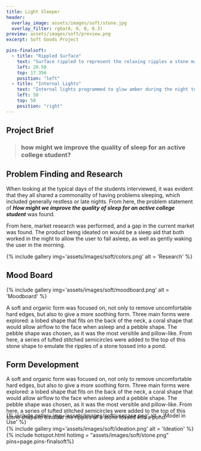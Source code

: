 ```yaml
---
title: Light Sleeper
header:
  overlay_image: assets/images/soft/stone.jpg
  overlay_filter: rgba(0, 0, 0, 0.3)
preview: assets/images/soft/preview.png
excerpt: Soft Goods Project

pins-finalsoft:
  - title: "Rippled Surface"
    text: "Surface rippled to represent the relaxing ripples a stone makes as it falls into a pond."
    left: 29.50
    top: 17.356
    position: "left"
  - title: "Internal Lights"
    text: "Internal lights programmed to glow amber during the night to promote relaxation and bright blue during the day to jumpstart the user's circadian rhythm."
    left: 50
    top: 50
    position: "right"
---
```



<section id="brief" class="row" markdown="block">
<div class="col-md-12" markdown="block">

## Project Brief

>### how might we improve the quality of sleep for an active college student?


</div>
</section>

<section id="research" class="row margin-topbottom-null" markdown="block">
<div class="col-md-12" markdown="block">

## Problem Finding and Research
When looking at the typical days of the students interviewed, it was evident that they all shared a commonality of having problems sleeping, which included generally restless or late nights. From here, the problem statement of _**How might we improve the quality of sleep for an active college student**_ was found.

From here, market research was performed, and a gap in the current market was found. The product being ideated on would be a sleep aid that both worked in the night to allow the user to fall asleep, as well as gently waking the user in the morning.

{% include gallery img='assets/images/soft/colors.png'  alt = 'Research' %}
</div>
</section>


<section id="moodboard" class="row margin-topbottom-null" markdown="block">

<div class="col-md-12 margin-topbottom-null" markdown="block">

## Mood Board

</div>
<div class="col-md-8" markdown="block">
{% include gallery img='assets/images/soft/moodboard.png' alt = 'Moodboard' %}
</div>
<div class="col-md-4" markdown="block">

A soft and organic form was focused on, not only to remove uncomfortable hard edges, but also to give a more soothing form. Three main forms were explored: a lobed shape that fits on the back of the neck, a coral shape that would allow airflow to the face when asleep and a pebble shape. The pebble shape was chosen, as it was the most versitile and pillow-like. From here, a series of tufted stitched semicircles were added to the top of this stone shape to emulate the ripples of a stone tossed into a pond.
</div>
</section>

<section id ="ideation" class="row margin-topbottom-null" markdown="block">
<div class="col-md-12 margin-topbottom-null" markdown="block">

## Form Development
</div>

<div class="col-md-4" markdown="block">
 
A soft and organic form was focused on, not only to remove uncomfortable hard edges, but also to give a more soothing form. Three main forms were explored: a lobed shape that fits on the back of the neck, a coral shape that would allow airflow to the face when asleep and a pebble shape. The pebble shape was chosen, as it was the most versitile and pillow-like. From here, a series of tufted stitched semicircles were added to the top of this stone shape to emulate the ripples of a stone tossed into a pond.
</div>
<div class="col-md-8" markdown="block">
{% include gallery img='assets/images/soft/ideation.png' alt = 'Ideation' %}
</div>
</section>

<section id="finalimg" class="row margin-topbottom-null" markdown="block">
<div class="col-md-12" markdown="block" style="margin-bottom:-100px;">
    {% include hotspot.html hotimg = "assets/images/soft/stone.png" pins=page.pins-finalsoft%}
</div>
</section>

<section id="usecase" class="row margin-topbottom-null" markdown="block">
<div class="col-md-12" markdown="block">

{% include gallery img='assets/images/soft/usecase.png' alt = 'Model in Use' %}

</div>
</section>

